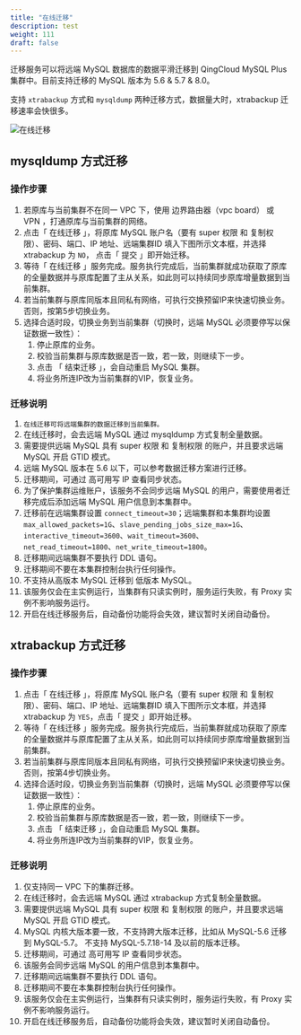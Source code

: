 ```yaml
---
title: "在线迁移"
description: test
weight: 111
draft: false
---
```



迁移服务可以将远端 MySQL 数据库的数据平滑迁移到 QingCloud MySQL Plus 集群中。目前支持迁移的 MySQL 版本为 5.6 & 5.7 & 8.0。

支持 `xtrabackup` 方式和 `mysqldump` 两种迁移方式，数据量大时，xtrabackup 迁移速率会快很多。

![在线迁移](../../_images/migrate_data.png)

## mysqldump 方式迁移

### 操作步骤

1. 若原库与当前集群不在同一 VPC 下，使用 边界路由器（vpc board） 或 VPN ，打通原库与当前集群的网络。
2. 点击「 在线迁移 」，将原库 MySQL 账户名（要有 super 权限 和 复制权限）、密码、端口、IP 地址、远端集群ID 填入下图所示文本框，并选择 xtrabackup 为 `NO`， 点击「 提交 」即开始迁移。
3. 等待「 在线迁移 」服务完成。服务执行完成后，当前集群就成功获取了原库的全量数据并与原库配置了主从关系，如此则可以持续同步原库增量数据到当前集群。
4. 若当前集群与原库同版本且同私有网络，可执行交换预留IP来快速切换业务。否则，按第5步切换业务。
5. 选择合适时段，切换业务到当前集群（切换时，远端 MySQL 必须要停写以保证数据一致性）：
   1. 停止原库的业务。
   2. 校验当前集群与原库数据是否一致，若一致，则继续下一步。
   3. 点击 「 结束迁移 」，会自动重启 MySQL 集群。
   4. 将业务所连IP改为当前集群的VIP，恢复业务。

### 迁移说明

1. `在线迁移可将远端集群的数据迁移到当前集群。`
2. 在线迁移时，会去远端 MySQL 通过 mysqldump 方式复制全量数据。
3. 需要提供远端 MySQL 具有 super 权限 和 复制权限 的账户，并且要求远端 MySQL 开启 GTID 模式。
4. 远端 MySQL 版本在 5.6 以下，可以参考数据迁移方案进行迁移。
5. 迁移期间，可通过 高可用写 IP 查看同步状态。
6. 为了保护集群运维账户，该服务不会同步远端 MySQL 的用户，需要使用者迁移完成后添加远端 MySQL 用户信息到本集群中。
7. 迁移前在远端集群设置 `connect_timeout=30`；远端集群和本集群均设置 `max_allowed_packets=1G`、`slave_pending_jobs_size_max=1G`、`interactive_timeout=3600`、`wait_timeout=3600`、`net_read_timeout=1800`、`net_write_timeout=1800`。
8. 迁移期间远端集群不要执行 DDL 语句。
9. 迁移期间不要在本集群控制台执行任何操作。
10. 不支持从高版本 MySQL 迁移到 低版本 MySQL。
11. 该服务仅会在主实例运行，当集群有只读实例时，服务运行失败，有 Proxy 实例不影响服务运行。
12. 开启在线迁移服务后，自动备份功能将会失效，建议暂时关闭自动备份。

## xtrabackup 方式迁移

### 操作步骤

1. 点击「 在线迁移 」，将原库 MySQL 账户名（要有 super 权限 和 复制权限）、密码、端口、IP 地址、远端集群ID 填入下图所示文本框，并选择 xtrabackup 为 `YES`，点击「 提交 」即开始迁移。
2. 等待「 在线迁移 」服务完成。服务执行完成后，当前集群就成功获取了原库的全量数据并与原库配置了主从关系，如此则可以持续同步原库增量数据到当前集群。
3. 若当前集群与原库同版本且同私有网络，可执行交换预留IP来快速切换业务。否则，按第4步切换业务。
4. 选择合适时段，切换业务到当前集群（切换时，远端 MySQL 必须要停写以保证数据一致性）：
   1. 停止原库的业务。
   2. 校验当前集群与原库数据是否一致，若一致，则继续下一步。
   3. 点击 「 结束迁移 」，会自动重启 MySQL 集群。
   4. 将业务所连IP改为当前集群的VIP，恢复业务。

### 迁移说明

1. 仅支持同一 VPC 下的集群迁移。
2. 在线迁移时，会去远端 MySQL 通过 xtrabackup 方式复制全量数据。
3. 需要提供远端 MySQL 具有 super 权限 和 复制权限 的账户，并且要求远端 MySQL 开启 GTID 模式。
4. MySQL 内核大版本要一致，不支持跨大版本迁移，比如从 MySQL-5.6 迁移到 MySQL-5.7。 不支持 MySQL-5.7.18-14 及以前的版本迁移。
5. 迁移期间，可通过 高可用写 IP 查看同步状态。
6. 该服务会同步远端 MySQL 的用户信息到本集群中。
7. 迁移期间远端集群不要执行 DDL 语句。
8. 迁移期间不要在本集群控制台执行任何操作。
9. 该服务仅会在主实例运行，当集群有只读实例时，服务运行失败，有 Proxy 实例不影响服务运行。
10. 开启在线迁移服务后，自动备份功能将会失效，建议暂时关闭自动备份。
